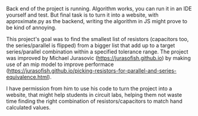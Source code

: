 Back end of the project is running. Algorithm works, you can run it in an IDE yourself and test. But final task is to turn it into a website, with approximate.py as the backend, writing the algorithm in JS might prove to be kind of annoying. 

This project's goal was to find the smallest list of resistors (capacitors too, the series/parallel is flipped) from a bigger list that add up to a target series/parallel combination within a specified tolerance range. 
The project was improved by Michael Jurasovic (https://jurasofish.github.io) by making use of an mip model to improve performace (https://jurasofish.github.io/picking-resistors-for-parallel-and-series-equivalence.html). 

I have permission from him to use his code to turn the project into a website, that might help students in circuit labs, helping them not waste time finding the right combination of resistors/capacitors to match hand calculated values.
